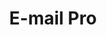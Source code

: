 ---
title: E-mail Pro
slug: emails-pro
excertp: All you need to know about E-mail Pro
sections: General, Email client configuration
---